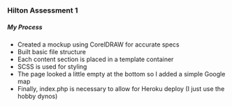 ### Hilton Assessment 1
##### My Process
* Created a mockup using CorelDRAW for accurate specs
* Built basic file structure
* Each content section is placed in a template container
* SCSS is used for styling
* The page looked a little empty at the bottom so I added a simple Google map
* Finally, index.php is necessary to allow for Heroku deploy (I just use the hobby dynos)
